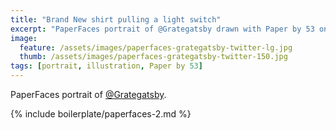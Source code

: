 ```yaml
---
title: "Brand New shirt pulling a light switch"
excerpt: "PaperFaces portrait of @Grategatsby drawn with Paper by 53 on an iPad."
image: 
  feature: /assets/images/paperfaces-grategatsby-twitter-lg.jpg
  thumb: /assets/images/paperfaces-grategatsby-twitter-150.jpg
tags: [portrait, illustration, Paper by 53]
---
```


PaperFaces portrait of [@Grategatsby](http://twitter.com/Grategatsby).

{% include boilerplate/paperfaces-2.md %}